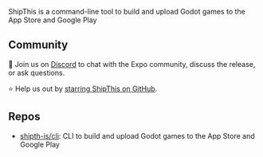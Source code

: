 ShipThis is a command-line tool to build and upload Godot games to the App Store and Google Play

## Community

💬 Join us on [Discord](https://discord.gg/gPjn3S99k4) to chat with the Expo community, discuss the release, or ask questions.

⭐️ Help us out by [starring ShipThis on GitHub](https://github.com/shipth-is/cli).

## Repos

- [shipth-is/cli](https://github.com/shipth-is/cli): CLI to build and upload Godot games to the App Store and Google Play
